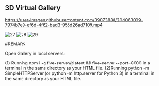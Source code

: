 ## 3D Virtual Gallery






https://user-images.githubusercontent.com/39073888/204063009-7974b7e9-ef6d-4f62-bad3-955d26ad7109.mp4




![27](https://user-images.githubusercontent.com/39073888/204059489-47be3e18-fda5-49c0-b718-0b7258ffa00a.png)
![28](https://user-images.githubusercontent.com/39073888/204059472-c539cd21-8865-4492-8be8-63c11b0f8a64.png)
![29](https://user-images.githubusercontent.com/39073888/204059475-9ccf391a-507d-439f-a0fd-6b6db3337d43.png)


#REMARK

Open Gallery in local servers:

(1) Running npm i -g five-server@latest && five-server --port=8000 in a terminal in the same directory as your HTML file.
(2)Running python -m SimpleHTTPServer (or python -m http.server for Python 3) in a terminal in the same directory as your HTML file.
